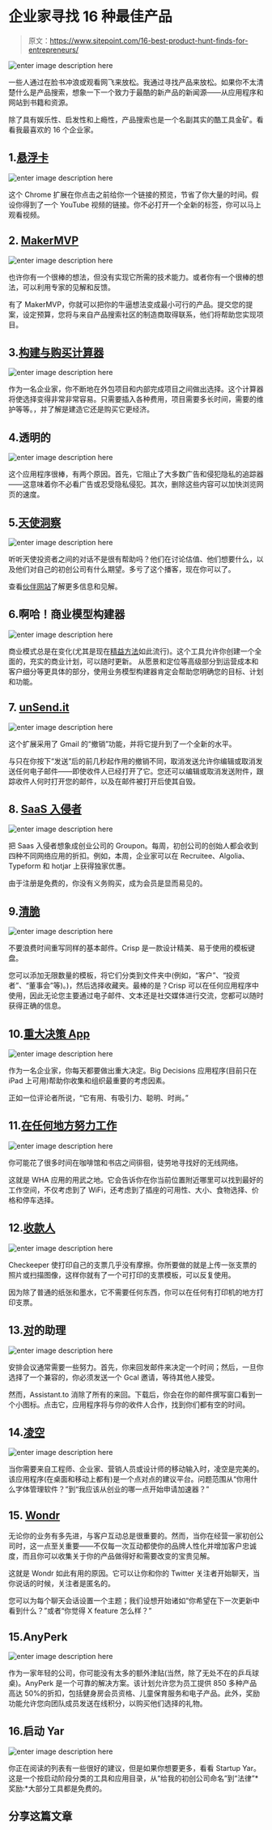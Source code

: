# 企业家寻找 16 种最佳产品

> 原文：<https://www.sitepoint.com/16-best-product-hunt-finds-for-entrepreneurs/>

![enter image description here](img/8bd92533fb0fff706ffaa57530de7b98.png)

一些人通过在脸书冲浪或观看网飞来放松。我通过寻找产品来放松。如果你不太清楚什么是产品搜索，想象一下一个致力于最酷的新产品的新闻源——从应用程序和网站到书籍和资源。

除了具有娱乐性、启发性和上瘾性，产品搜索也是一个名副其实的酷工具金矿。看看我最喜欢的 16 个企业家。

## 1.[悬浮卡](http://www.producthunt.com/tech/hovercards)

![enter image description here](img/4441f696d18e228787ba5dcab6c2f7dc.png)

这个 Chrome 扩展在你点击之前给你一个链接的预览，节省了你大量的时间。假设你得到了一个 YouTube 视频的链接。你不必打开一个全新的标签，你可以马上观看视频。

## 2. [MakerMVP](http://www.makermvp.com)

![enter image description here](img/a5e0de917f1cf087f2f3bc6c357020ce.png)

也许你有一个很棒的想法，但没有实现它所需的技术能力。或者你有一个很棒的想法，可以利用专家的见解和反馈。

有了 MakerMVP，你就可以把你的牛逼想法变成最小可行的产品。提交您的提案，设定预算，您将与来自产品搜索社区的制造商取得联系，他们将帮助您实现项目。

## 3.[构建与购买计算器](https://baremetrics.com/calculator)

![enter image description here](img/59d5b439ba2d875d1216b56b5e034a3d.png)

作为一名企业家，你不断地在外包项目和内部完成项目之间做出选择。这个计算器将使选择变得非常非常容易。只需要插入各种费用，项目需要多长时间，需要的维护等等。，并了解是建造它还是购买它更经济。

## 4.透明的

![enter image description here](img/74d411f5a34d74d9fb7a9eb802f06d56.png)

这个应用程序很棒，有两个原因。首先，它阻止了大多数广告和侵犯隐私的追踪器——这意味着你不必看广告或忍受隐私侵犯。其次，删除这些内容可以加快浏览网页的速度。

## 5.[天使洞察](https://soundcloud.com/angelinsights)

![enter image description here](img/1dc50374ef53d9e7620b853535d2b7b6.png)

听听天使投资者之间的对话不是很有帮助吗？他们在讨论估值、他们想要什么，以及他们对自己的初创公司有什么期望。多亏了这个播客，现在你可以了。

查看[伙伴网站](https://www.syndicateroom.com/learn/home.aspx)了解更多信息和见解。

## 6.啊哈！商业模型构建器

![enter image description here](img/7cca969e11098c5c73f8c5826ee5ff1e.png)

商业模式总是在变化(尤其是现在[精益方法](https://www.sitepoint.com/premium/books/the-lean-product-playbook/)如此流行)。这个工具允许你创建一个全面的，充实的商业计划，可以随时更新。
从愿景和定位等高级部分到运营成本和客户细分等更具体的部分，使用业务模型构建器肯定会帮助您明确您的目标、计划和功能。

## 7. [unSend.it](http://unsend.it/)

![enter image description here](img/2905fa1dca250dbce386a8d0a780f40f.png)

这个扩展采用了 Gmail 的“撤销”功能，并将它提升到了一个全新的水平。

与只在你按下“发送”后的前几秒起作用的撤销不同，取消发送允许你编辑或取消发送任何电子邮件——即使收件人已经打开了它。您还可以编辑或取消发送附件，跟踪收件人何时打开您的邮件，以及在邮件被打开后使其自毁。

## 8. [SaaS 入侵者](http://www.saas-invaders.co/)

![enter image description here](img/2f29792581cb1b6b28a308ea05fbd738.png)

把 Saas 入侵者想象成创业公司的 Groupon。每周，初创公司的创始人都会收到四种不同网络应用的折扣。例如，本周，企业家可以在 Recruitee、Algolia、Typeform 和 hotjar 上获得独家优惠。

由于注册是免费的，你没有义务购买，成为会员是显而易见的。

## 9.[清脆](https://itunes.apple.com/us/app/crisp-email-template-keyboard/id1015801280?mt=8)

![enter image description here](img/763470f8b034475661be4b15e0ed43c9.png)

不要浪费时间重写同样的基本邮件。Crisp 是一款设计精美、易于使用的模板键盘。

您可以添加无限数量的模板，将它们分类到文件夹中(例如，“客户”、“投资者”、“董事会”等)。)，然后选择收藏夹。最棒的是？Crisp 可以在任何应用程序中使用，因此无论您主要通过电子邮件、文本还是社交媒体进行交流，您都可以随时获得正确的信息。

## 10.[重大决策 App](http://www.bigdecisionsapp.com/)

![enter image description here](img/91af4234b495f591f2dab382566dc47a.png)

作为一名企业家，你每天都要做出重大决定。Big Decisions 应用程序(目前只在 iPad 上可用)帮助你收集和组织最重要的考虑因素。

正如一位评论者所说，“它有用、有吸引力、聪明、时尚。”

## 11.[在任何地方努力工作](http://workhardanywhere.com/)

![enter image description here](img/abb3e48b6e3b8c21102a66ffd463ed28.png)

你可能花了很多时间在咖啡馆和书店之间徘徊，徒劳地寻找好的无线网络。

这就是 WHA 应用的用武之地。它会告诉你在你当前位置附近哪里可以找到最好的工作空间，不仅考虑到了 WiFi，还考虑到了插座的可用性、大小、食物选择、价格和停车选择。

## 12.[收款人](http://checkeeper.com/)

![enter image description here](img/d32abea67278430f3bb3c5b88a7c59a4.png)

Checkeeper 使打印自己的支票几乎没有摩擦。你所要做的就是上传一张支票的照片或扫描图像，这样你就有了一个可打印的支票模板，可以反复使用。

因为除了普通的纸张和墨水，它不需要任何东西，你可以在任何有打印机的地方打印支票。

## 13.[对](http://www.assistant.to/)的助理

![enter image description here](img/d5e5ade69d9a889f4eadebbc05a5d308.png)

安排会议通常需要一些努力。首先，你来回发邮件来决定一个时间；然后，一旦你选择了一个兼容的，你必须发送一个 Gcal 邀请，等待其他人接受。

然而，Assistant.to 消除了所有的来回。下载后，你会在你的邮件撰写窗口看到一个小图标。点击它，应用程序将与你的收件人合作，找到你们都有空的时间。

## 14.[凌空](https://volley.works/)

![enter image description here](img/4c57d5193c96e22c4b096b81532bbebb.png)

当你需要来自工程师、企业家、营销人员或设计师的移动输入时，凌空是完美的。该应用程序(在桌面和移动上都有)是一个点对点的建议平台。问题范围从“你用什么字体管理软件？”到“我应该从创业的哪一点开始申请加速器？”

## 15. [Wondr](http://getwondr.net/)

无论你的业务有多先进，与客户互动总是很重要的。然而，当你在经营一家初创公司时，这一点至关重要——不仅每一次互动都使你的品牌人性化并增加客户忠诚度，而且你可以收集关于你的产品做得好和需要改变的宝贵见解。

这就是 Wondr 如此有用的原因。它可以让你和你的 Twitter 关注者开始聊天，当你说话的时候，关注者是匿名的。

您可以为每个聊天会话设置一个主题；我们设想开始诸如“你希望在下一次更新中看到什么？”或者“你觉得 X feature 怎么样？”

## 15.AnyPerk

![enter image description here](img/6ab3aeadffb67bccd67db653c9ee54d3.png)

作为一家年轻的公司，你可能没有太多的额外津贴(当然，除了无处不在的乒乓球桌)。AnyPerk 是一个可靠的解决方案。该计划允许您为员工提供 850 多种产品高达 50%的折扣，包括健身房会员资格、儿童保育服务和电子产品。此外，奖励功能允许您向团队成员发送在线积分，以购买他们选择的礼物。

## 16.启动 Yar

![enter image description here](img/04421f3c4c865a39d84b67906ea3c5e8.png)

你正在阅读的列表有一些很好的建议，但是如果你想要更多，看看 Startup Yar。这是一个按启动阶段分类的工具和应用目录，从“给我的初创公司命名”到“法律”*奖励:*大部分工具都是免费的。

## 分享这篇文章